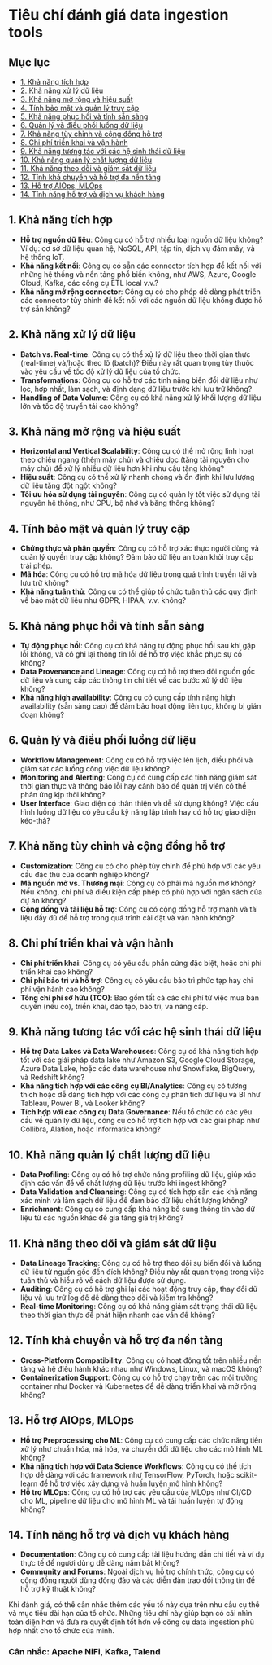 # Tiêu chí đánh giá **data ingestion** tools
## Mục lục 
- [1. Khả năng tích hợp](#1-khả-năng-tích-hợp) 
- [2. Khả năng xử lý dữ liệu](#2-khả-năng-xử-lý-dữ-liệu) 
- [3. Khả năng mở rộng và hiệu suất](#3-khả-năng-mở-rộng-và-hiệu-suất)
- [4. Tính bảo mật và quản lý truy cập](#4-tính-bảo-mật-và-quản-lý-truy-cập) 
- [5. Khả năng phục hồi và tính sẵn sàng](#5-khả-năng-phục-hồi-và-tính-sẵn-sàng) 
- [6. Quản lý và điều phối luồng dữ liệu](#6-quản-lý-và-điều-phối-luồng-dữ-liệu) 
- [7. Khả năng tùy chỉnh và cộng đồng hỗ trợ](#7-khả-năng-tùy-chỉnh-và-cộng-đồng-hỗ-trợ) 
- [8. Chi phí triển khai và vận hành](#8-chi-phí-triển-khai-và-vận-hành)
- [9. Khả năng tương tác với các hệ sinh thái dữ liệu](#9-khả-năng-tương-tác-với-các-hệ-sinh-thái-dữ-liệu) 
- [10. Khả năng quản lý chất lượng dữ liệu](#10-khả-năng-quản-lý-chất-lượng-dữ-liệu) 
- [11. Khả năng theo dõi và giám sát dữ liệu](#11-khả-năng-theo-dõi-và-giám-sát-dữ-liệu) 
- [12. Tính khả chuyển và hỗ trợ đa nền tảng](#12-tính-khả-chuyển-và-hỗ-trợ-đa-nền-tảng) 
- [13. Hỗ trợ AIOps, MLOps](#13-hỗ-trợ-aiops-mlops)
- [14. Tính năng hỗ trợ và dịch vụ khách hàng](#14-tính-năng-hỗ-trợ-và-dịch-vụ-khách-hàng)
## 1. **Khả năng tích hợp**
   - **Hỗ trợ nguồn dữ liệu**: Công cụ có hỗ trợ nhiều loại nguồn dữ liệu không? Ví dụ: cơ sở dữ liệu quan hệ, NoSQL, API, tập tin, dịch vụ đám mây, và hệ thống IoT.
   - **Khả năng kết nối**: Công cụ có sẵn các connector tích hợp để kết nối với những hệ thống và nền tảng phổ biến không, như AWS, Azure, Google Cloud, Kafka, các công cụ ETL local v.v.?
   - **Khả năng mở rộng connector**: Công cụ có cho phép dễ dàng phát triển các connector tùy chỉnh để kết nối với các nguồn dữ liệu không được hỗ trợ sẵn không?

## 2. **Khả năng xử lý dữ liệu**
   - **Batch vs. Real-time**: Công cụ có thể xử lý dữ liệu theo thời gian thực (real-time) và/hoặc theo lô (batch)? Điều này rất quan trọng tùy thuộc vào yêu cầu về tốc độ xử lý dữ liệu của tổ chức.
   - **Transformations**: Công cụ có hỗ trợ các tính năng biến đổi dữ liệu như lọc, hợp nhất, làm sạch, và định dạng dữ liệu trước khi lưu trữ không?
   - **Handling of Data Volume**: Công cụ có khả năng xử lý khối lượng dữ liệu lớn và tốc độ truyền tải cao không?

## 3. **Khả năng mở rộng và hiệu suất**
   - **Horizontal and Vertical Scalability**: Công cụ có thể mở rộng linh hoạt theo chiều ngang (thêm máy chủ) và chiều dọc (tăng tài nguyên cho máy chủ) để xử lý nhiều dữ liệu hơn khi nhu cầu tăng không?
   - **Hiệu suất**: Công cụ có thể xử lý nhanh chóng và ổn định khi lưu lượng dữ liệu tăng đột ngột không?
   - **Tối ưu hóa sử dụng tài nguyên**: Công cụ có quản lý tốt việc sử dụng tài nguyên hệ thống, như CPU, bộ nhớ và băng thông không?

## 4. **Tính bảo mật và quản lý truy cập**
   - **Chứng thực và phân quyền**: Công cụ có hỗ trợ xác thực người dùng và quản lý quyền truy cập không? Đảm bảo dữ liệu an toàn khỏi truy cập trái phép.
   - **Mã hóa**: Công cụ có hỗ trợ mã hóa dữ liệu trong quá trình truyền tải và lưu trữ không?
   - **Khả năng tuân thủ**: Công cụ có thể giúp tổ chức tuân thủ các quy định về bảo mật dữ liệu như GDPR, HIPAA, v.v. không?

## 5. **Khả năng phục hồi và tính sẵn sàng**
   - **Tự động phục hồi**: Công cụ có khả năng tự động phục hồi sau khi gặp lỗi không, và có ghi lại thông tin lỗi để hỗ trợ việc khắc phục sự cố không?
   - **Data Provenance and Lineage**: Công cụ có hỗ trợ theo dõi nguồn gốc dữ liệu và cung cấp các thông tin chi tiết về các bước xử lý dữ liệu không?
   - **Khả năng high availability**: Công cụ có cung cấp tính năng high availability (sẵn sàng cao) để đảm bảo hoạt động liên tục, không bị gián đoạn không?

## 6. **Quản lý và điều phối luồng dữ liệu**
   - **Workflow Management**: Công cụ có hỗ trợ việc lên lịch, điều phối và giám sát các luồng công việc dữ liệu không?
   - **Monitoring and Alerting**: Công cụ có cung cấp các tính năng giám sát thời gian thực và thông báo lỗi hay cảnh báo để quản trị viên có thể phản ứng kịp thời không?
   - **User Interface**: Giao diện có thân thiện và dễ sử dụng không? Việc cấu hình luồng dữ liệu có yêu cầu kỹ năng lập trình hay có hỗ trợ giao diện kéo-thả?

## 7. **Khả năng tùy chỉnh và cộng đồng hỗ trợ**
   - **Customization**: Công cụ có cho phép tùy chỉnh để phù hợp với các yêu cầu đặc thù của doanh nghiệp không?
   - **Mã nguồn mở vs. Thương mại**: Công cụ có phải mã nguồn mở không? Nếu không, chi phí và điều kiện cấp phép có phù hợp với ngân sách của dự án không?
   - **Cộng đồng và tài liệu hỗ trợ**: Công cụ có cộng đồng hỗ trợ mạnh và tài liệu đầy đủ để hỗ trợ trong quá trình cài đặt và vận hành không?

## 8. **Chi phí triển khai và vận hành**
   - **Chi phí triển khai**: Công cụ có yêu cầu phần cứng đặc biệt, hoặc chi phí triển khai cao không?
   - **Chi phí bảo trì và hỗ trợ**: Công cụ có yêu cầu bảo trì phức tạp hay chi phí vận hành cao không?
   - **Tổng chi phí sở hữu (TCO)**: Bao gồm tất cả các chi phí từ việc mua bản quyền (nếu có), triển khai, đào tạo, bảo trì, và nâng cấp.

## 9. Khả năng tương tác với các hệ sinh thái dữ liệu

-   **Hỗ trợ Data Lakes và Data Warehouses**: Công cụ có khả năng tích hợp tốt với các giải pháp data lake như Amazon S3, Google Cloud Storage, Azure Data Lake, hoặc các data warehouse như Snowflake, BigQuery, và Redshift không?
-   **Khả năng tích hợp với các công cụ BI/Analytics**: Công cụ có tương thích hoặc dễ dàng tích hợp với các công cụ phân tích dữ liệu và BI như Tableau, Power BI, và Looker không?
-   **Tích hợp với các công cụ Data Governance**: Nếu tổ chức có các yêu cầu về quản lý dữ liệu, công cụ có hỗ trợ tích hợp với các giải pháp như Collibra, Alation, hoặc Informatica không?

## 10. Khả năng quản lý chất lượng dữ liệu

-   **Data Profiling**: Công cụ có hỗ trợ chức năng profiling dữ liệu, giúp xác định các vấn đề về chất lượng dữ liệu trước khi ingest không?
-   **Data Validation and Cleansing**: Công cụ có tích hợp sẵn các khả năng xác minh và làm sạch dữ liệu để đảm bảo dữ liệu chất lượng không?
-   **Enrichment**: Công cụ có cung cấp khả năng bổ sung thông tin vào dữ liệu từ các nguồn khác để gia tăng giá trị không?

## 11. Khả năng theo dõi và giám sát dữ liệu

-   **Data Lineage Tracking**: Công cụ có hỗ trợ theo dõi sự biến đổi và luồng dữ liệu từ nguồn gốc đến đích không? Điều này rất quan trọng trong việc tuân thủ và hiểu rõ về cách dữ liệu được sử dụng.
-   **Auditing**: Công cụ có hỗ trợ ghi lại các hoạt động truy cập, thay đổi dữ liệu và lưu trữ log để dễ dàng theo dõi và kiểm tra không?
-   **Real-time Monitoring**: Công cụ có khả năng giám sát trạng thái dữ liệu theo thời gian thực để phát hiện nhanh các vấn đề không?

## 12. Tính khả chuyển và hỗ trợ đa nền tảng

-   **Cross-Platform Compatibility**: Công cụ có hoạt động tốt trên nhiều nền tảng và hệ điều hành khác nhau như Windows, Linux, và macOS không?
-   **Containerization Support**: Công cụ có hỗ trợ chạy trên các môi trường container như Docker và Kubernetes để dễ dàng triển khai và mở rộng không?

## 13. Hỗ trợ AIOps, MLOps

-   **Hỗ trợ Preprocessing cho ML**: Công cụ có cung cấp các chức năng tiền xử lý như chuẩn hóa, mã hóa, và chuyển đổi dữ liệu cho các mô hình ML không?
-   **Khả năng tích hợp với Data Science Workflows**: Công cụ có thể tích hợp dễ dàng với các framework như TensorFlow, PyTorch, hoặc scikit-learn để hỗ trợ việc xây dựng và huấn luyện mô hình không?
-   **Hỗ trợ MLOps**: Công cụ có hỗ trợ các yêu cầu của MLOps như CI/CD cho ML, pipeline dữ liệu cho mô hình ML và tái huấn luyện tự động không?

## 14. Tính năng hỗ trợ và dịch vụ khách hàng

-   **Documentation**: Công cụ có cung cấp tài liệu hướng dẫn chi tiết và ví dụ thực tế để người dùng dễ dàng nắm bắt không?
-   **Community and Forums**: Ngoài dịch vụ hỗ trợ chính thức, công cụ có cộng đồng người dùng đông đảo và các diễn đàn trao đổi thông tin để hỗ trợ kỹ thuật không?

Khi đánh giá, có thể cân nhắc thêm các yếu tố này dựa trên nhu cầu cụ thể và mục tiêu dài hạn của tổ chức. Những tiêu chí này giúp bạn có cái nhìn toàn diện hơn và đưa ra quyết định tốt hơn về công cụ data ingestion phù hợp nhất cho tổ chức của mình.
### Cân nhắc:  Apache NiFi, Kafka, Talend

